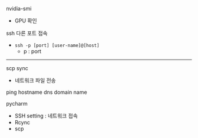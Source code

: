 nvidia-smi
- GPU 확인

ssh 다른 포트 접속
- `ssh -p [port] [user-name]@[host]`
  - p : port

---
scp sync
- 네트워크 파일 전송

ping
hostname
dns domain name 

pycharm
- SSH setting : 네트워크 접속
- Rcync
- scp


